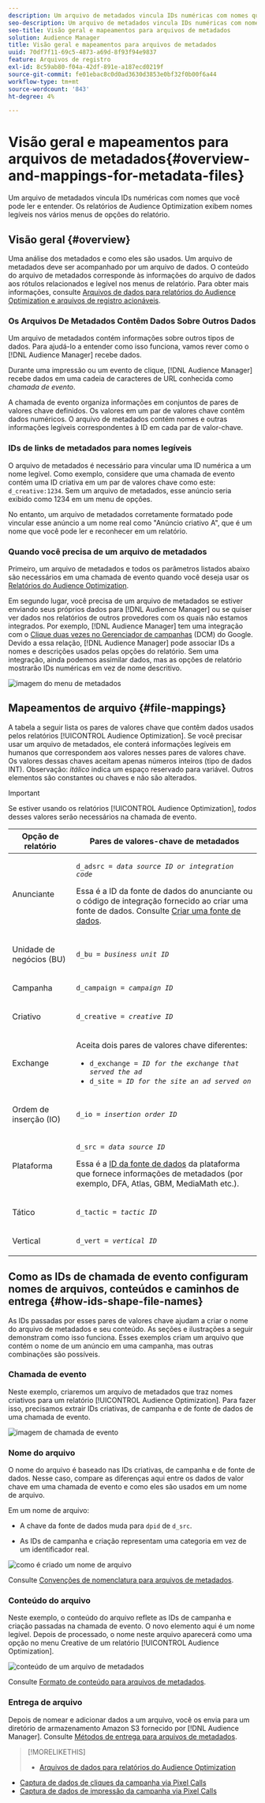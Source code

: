 ```yaml
---
description: Um arquivo de metadados vincula IDs numéricas com nomes que você pode ler e entender. Os relatórios de Audience Optimization exibem nomes legíveis nos vários menus de opções do relatório.
seo-description: Um arquivo de metadados vincula IDs numéricas com nomes que você pode ler e entender. Os relatórios de Audience Optimization exibem nomes legíveis nos vários menus de opções do relatório.
seo-title: Visão geral e mapeamentos para arquivos de metadados
solution: Audience Manager
title: Visão geral e mapeamentos para arquivos de metadados
uuid: 70df7f11-69c5-4873-a69d-8f93f94e9837
feature: Arquivos de registro
exl-id: 8c59ab80-f04a-42df-891e-a187ecd0219f
source-git-commit: fe01ebac8c0d0ad3630d3853e0bf32f0b00f6a44
workflow-type: tm+mt
source-wordcount: '843'
ht-degree: 4%

---
```


# Visão geral e mapeamentos para arquivos de metadados{#overview-and-mappings-for-metadata-files}

Um arquivo de metadados vincula IDs numéricas com nomes que você pode ler e entender. Os relatórios de Audience Optimization exibem nomes legíveis nos vários menus de opções do relatório.

## Visão geral {#overview}

Uma análise dos metadados e como eles são usados. Um arquivo de metadados deve ser acompanhado por um arquivo de dados. O conteúdo do arquivo de metadados corresponde às informações do arquivo de dados aos rótulos relacionados e legível nos menus de relatório. Para obter mais informações, consulte [Arquivos de dados para relatórios do Audience Optimization e arquivos de registro acionáveis](../../../reporting/audience-optimization-reports/metadata-files-intro/datafiles-intro.md).

### Os Arquivos De Metadados Contêm Dados Sobre Outros Dados

Um arquivo de metadados contém informações sobre outros tipos de dados. Para ajudá-lo a entender como isso funciona, vamos rever como o [!DNL Audience Manager] recebe dados.

Durante uma impressão ou um evento de clique, [!DNL Audience Manager] recebe dados em uma cadeia de caracteres de URL conhecida como *chamada de evento*.

A chamada de evento organiza informações em conjuntos de pares de valores chave definidos. Os valores em um par de valores chave contêm dados numéricos. O arquivo de metadados contém nomes e outras informações legíveis correspondentes à ID em cada par de valor-chave.

### IDs de links de metadados para nomes legíveis

O arquivo de metadados é necessário para vincular uma ID numérica a um nome legível. Como exemplo, considere que uma chamada de evento contém uma ID criativa em um par de valores chave como este: `d_creative:1234`. Sem um arquivo de metadados, esse anúncio seria exibido como 1234 em um menu de opções.

No entanto, um arquivo de metadados corretamente formatado pode vincular esse anúncio a um nome real como &quot;Anúncio criativo A&quot;, que é um nome que você pode ler e reconhecer em um relatório.

### Quando você precisa de um arquivo de metadados

Primeiro, um arquivo de metadados e todos os parâmetros listados abaixo são necessários em uma chamada de evento quando você deseja usar os [Relatórios do Audience Optimization](../../../reporting/audience-optimization-reports/audience-optimization-reports.md).

Em segundo lugar, você precisa de um arquivo de metadados se estiver enviando seus próprios dados para [!DNL Audience Manager] ou se quiser ver dados nos relatórios de outros provedores com os quais não estamos integrados. Por exemplo, [!DNL Audience Manager] tem uma integração com o [Clique duas vezes no Gerenciador de campanhas](../../../reporting/audience-optimization-reports/aor-advertisers/import-dcm.md) (DCM) do Google. Devido a essa relação, [!DNL Audience Manager] pode associar IDs a nomes e descrições usados pelas opções do relatório. Sem uma integração, ainda podemos assimilar dados, mas as opções de relatório mostrarão IDs numéricas em vez de nome descritivo.

![imagem do menu de metadados](/help/using/reporting/audience-optimization-reports/metadata-files-intro/assets/metadata_menu.png)

## Mapeamentos de arquivo {#file-mappings}

A tabela a seguir lista os pares de valores chave que contêm dados usados pelos relatórios [!UICONTROL Audience Optimization]. Se você precisar usar um arquivo de metadados, ele conterá informações legíveis em humanos que correspondem aos valores nesses pares de valores chave. Os valores dessas chaves aceitam apenas números inteiros (tipo de dados INT). Observação: *itálico* indica um espaço reservado para variável. Outros elementos são constantes ou chaves e não são alterados.

>[!IMPORTANT]
>
>Se estiver usando os relatórios [!UICONTROL Audience Optimization], *todos* desses valores serão necessários na chamada de evento.

<table id="table_B2C8C493080E449CA71C4EF07D9476BD"> 
 <thead> 
  <tr> 
   <th colname="col1" class="entry"> Opção de relatório </th> 
   <th colname="col2" class="entry"> Pares de valores-chave de metadados </th> 
  </tr> 
 </thead>
 <tbody> 
  <tr> 
   <td colname="col1"> <p>Anunciante </p> </td> 
   <td colname="col2"> <p> <code>d_adsrc = <i>data source ID or integration code</i></code> </p> <p>Essa é a ID da fonte de dados do anunciante ou o código de integração fornecido ao criar uma fonte de dados. Consulte <a href="../../../features/manage-datasources.md#create-data-source"> Criar uma fonte de dados</a>. </p> </td> 
  </tr> 
  <tr> 
   <td colname="col1"> <p>Unidade de negócios (BU) </p> </td> 
   <td colname="col2"> <p> <code>d_bu = <i>business unit ID</i></code> </p> </td> 
  </tr> 
  <tr> 
   <td colname="col1"> <p>Campanha </p> </td> 
   <td colname="col2"> <p> <code>d_campaign = <i>campaign ID</i></code> </p> </td> 
  </tr> 
  <tr> 
   <td colname="col1"> <p>Criativo </p> </td> 
   <td colname="col2"> <p> <code>d_creative = <i>creative ID</i></code> </p> </td> 
  </tr> 
  <tr> 
   <td colname="col1"> <p>Exchange </p> </td> 
   <td colname="col2"> <p>Aceita dois pares de valores chave diferentes: </p> 
    <ul id="ul_3B3B751A8A134096B0912E81A0983B9D"> 
     <li id="li_57BAC45A7B274AB695945E174A4D8A35"> <code>d_exchange = <i>ID for the exchange that served the ad</i></code> </li> 
     <li id="li_CCDF00DE59D3451C8EF590DD3E1A806D"> <code>d_site = <i>ID for the site an ad served on</i></code> </li> 
    </ul> </td> 
  </tr> 
  <tr> 
   <td colname="col1"> <p>Ordem de inserção (IO) </p> </td> 
   <td colname="col2"> <p> <code>d_io = <i>insertion order ID</i></code> </p> </td> 
  </tr> 
  <tr> 
   <td colname="col1"> <p>Plataforma </p> </td> 
   <td colname="col2"> <p> <code>d_src = <i>data source ID</i></code> </p> <p>Essa é a <a href="../../../features/datasources-list-and-settings.md#data-sources-list-and-settings"> ID da fonte de dados</a> da plataforma que fornece informações de metadados (por exemplo, DFA, Atlas, GBM, MediaMath etc.). </p> </td> 
  </tr> 
  <tr> 
   <td colname="col1"> <p>Tático </p> </td> 
   <td colname="col2"> <p> <code>d_tactic = <i>tactic ID</i></code> </p> </td> 
  </tr> 
  <tr> 
   <td colname="col1"> <p>Vertical </p> </td> 
   <td colname="col2"> <p> <code>d_vert = <i>vertical ID</i></code> </p> </td> 
  </tr> 
 </tbody> 
</table>

## Como as IDs de chamada de evento configuram nomes de arquivos, conteúdos e caminhos de entrega {#how-ids-shape-file-names}

As IDs passadas por esses pares de valores chave ajudam a criar o nome do arquivo de metadados e seu conteúdo. As seções e ilustrações a seguir demonstram como isso funciona. Esses exemplos criam um arquivo que contém o nome de um anúncio em uma campanha, mas outras combinações são possíveis.

### Chamada de evento

Neste exemplo, criaremos um arquivo de metadados que traz nomes criativos para um relatório [!UICONTROL Audience Optimization]. Para fazer isso, precisamos extrair IDs criativas, de campanha e de fonte de dados de uma chamada de evento.

![imagem de chamada de evento](/help/using/reporting/audience-optimization-reports/metadata-files-intro/assets/metadata_file_event.png)

### Nome do arquivo

O nome do arquivo é baseado nas IDs criativas, de campanha e de fonte de dados. Nesse caso, compare as diferenças aqui entre os dados de valor chave em uma chamada de evento e como eles são usados em um nome de arquivo.

Em um nome de arquivo:

* A chave da fonte de dados muda para `dpid` de `d_src`.

* As IDs de campanha e criação representam uma categoria em vez de um identificador real.

![como é criado um nome de arquivo](/help/using/reporting/audience-optimization-reports/metadata-files-intro/assets/metadata_file_name.png)

Consulte [Convenções de nomenclatura para arquivos de metadados](../../../reporting/audience-optimization-reports/metadata-files-intro/metadata-file-names.md).

### Conteúdo do arquivo

Neste exemplo, o conteúdo do arquivo reflete as IDs de campanha e criação passadas na chamada de evento. O novo elemento aqui é um nome legível. Depois de processado, o nome neste arquivo aparecerá como uma opção no menu Creative de um relatório [!UICONTROL Audience Optimization].

![conteúdo de um arquivo de metadados](/help/using/reporting/audience-optimization-reports/metadata-files-intro/assets/metadata_file_contents.png)

Consulte [Formato de conteúdo para arquivos de metadados](../../../reporting/audience-optimization-reports/metadata-files-intro/metadata-file-contents.md).

### Entrega de arquivo

Depois de nomear e adicionar dados a um arquivo, você os envia para um diretório de armazenamento Amazon S3 fornecido por [!DNL Audience Manager]. Consulte [Métodos de entrega para arquivos de metadados](../../../reporting/audience-optimization-reports/metadata-files-intro/metadata-delivery-methods.md).

>[!MORELIKETHIS]
>
>* [Arquivos de dados para relatórios do Audience Optimization](../../../reporting/audience-optimization-reports/metadata-files-intro/datafiles-intro.md)
* [Captura de dados de cliques da campanha via Pixel Calls](../../../integration/media-data-integration/click-data-pixels.md)
* [Captura de dados de impressão da campanha via Pixel Calls](../../../integration/media-data-integration/impression-data-pixels.md)

